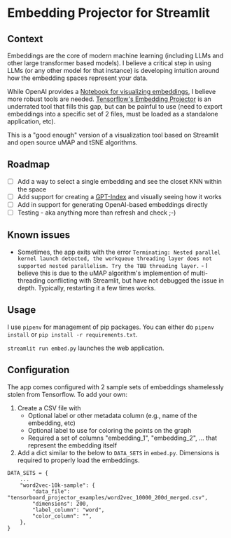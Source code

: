 # Embedding Projector for Streamlit

## Context

Embeddings are the core of modern machine learning (including LLMs and other large transformer based models).  I believe a critical step in using LLMs (or any other model for that instance) is developing intuition around how the embedding spaces represent your data.

While OpenAI provides a [Notebook for visualizing embeddings](https://github.com/openai/openai-python/blob/main/examples/embeddings/Visualize_in_3d.ipynb), I believe more robust tools are needed.  [Tensorflow's Embedding Projector](https://www.tensorflow.org/tensorboard/tensorboard_projector_plugin) is an underrated tool that fills this gap, but can be painful to use (need to export embeddings into a specific set of 2 files, must be loaded as a standalone application, etc).

This is a "good enough" version of a visualization tool based on Streamlit and open source uMAP and tSNE algorithms.

## Roadmap

- [ ] Add a way to select a single embedding and see the closet KNN within the space
- [ ] Add support for creating a [GPT-Index](https://gpt-index.readthedocs.io/) and visually seeing how it works
- [ ] Add in support for generating OpenAI-based embeddings directly
- [ ] Testing - aka anything more than refresh and check ;-)

## Known issues

* Sometimes, the app exits with the error `Terminating: Nested parallel kernel launch detected, the workqueue threading layer does not supported nested parallelism. Try the TBB threading layer.` - I believe this is due to the uMAP algorithm's implemention of multi-threading conflicting with Streamlit, but have not debugged the issue in depth.  Typically, restarting it a few times works.


## Usage
I use `pipenv` for management of pip packages.  You can either do `pipenv install` or `pip install -r requirements.txt`.

`streamlit run embed.py` launches the web application.

## Configuration

The app comes configured with 2 sample sets of embeddings shamelessly stolen from Tensorflow.  To add your own:

1. Create a CSV file with
    * Optional label or other metadata column (e.g., name of the embedding, etc)
    * Optional label to use for coloring the points on the graph
    * Required a set of columns "embedding_1", "embedding_2", ... that represent the embedding itself
2. Add a dict similar to the below to `DATA_SETS` in `embed.py`.  Dimensions is required to properly load the embeddings.
```
DATA_SETS = {
    ...
    "word2vec-10k-sample": {
        "data_file": "tensorboard_projector_examples/word2vec_10000_200d_merged.csv",
        "dimensions": 200,
        "label_column": "word",
        "color_column": "",
    },
}
```